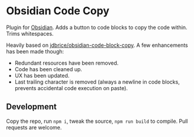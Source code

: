 # Obsidian Code Copy
Plugin for [Obsidian](https://obsidian.md). Adds a button to code blocks to copy the code within. Trims whitespaces.

Heavily based on [jdbrice/obsidian-code-block-copy](https://github.com/jdbrice/obsidian-code-block-copy). A few enhancements has been made though:

* Redundant resources have been removed.
* Code has been cleaned up.
* UX has been updated.
* Last trailing character is removed (always a newline in code blocks, prevents accidental code execution on paste).

## Development
Copy the repo, run `npm i`, tweak the source, `npm run build` to compile. Pull requests are welcome.
